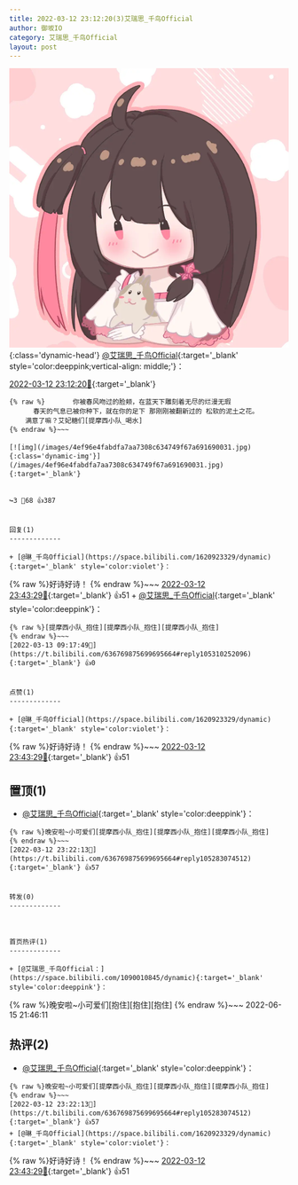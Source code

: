 ```yaml
---
title: 2022-03-12 23:12:20(3)艾瑞思_千鸟Official
author: 御坂IO
category: 艾瑞思_千鸟Official
layout: post
---
```


![img](/images/7e08840c56f251de28bdf766b647bd5fe9a5d50a.jpg){:class='dynamic-head'}
[@艾瑞思_千鸟Official](https://space.bilibili.com/1090010845/dynamic){:target='_blank' style='color:deeppink;vertical-align: middle;'}：

[2022-03-12 23:12:20🔗](https://t.bilibili.com/636769875699695664){:target='_blank'}

~~~
{% raw %}       你被春风吻过的脸颊，在蓝天下雕刻着无尽的烂漫无瑕 
      春天的气息已被你种下，就在你的足下 那刚刚被翻新过的 松软的泥土之花。
    满意了嘛？艾妃糖们[提摩西小队_喝水]
{% endraw %}~~~

[![img](/images/4ef96e4fabdfa7aa7308c634749f67a691690031.jpg){:class='dynamic-img'}](/images/4ef96e4fabdfa7aa7308c634749f67a691690031.jpg){:target='_blank'}


↪️3 💬68 👍387


回复(1)
-------------

+ [@琳_千鸟Official](https://space.bilibili.com/1620923329/dynamic){:target='_blank' style='color:violet'}：
~~~
{% raw %}好诗好诗！
{% endraw %}~~~
[2022-03-12 23:43:29🔗](https://t.bilibili.com/636769875699695664#reply105285595760){:target='_blank'} 👍51
    + [@艾瑞思_千鸟Official](https://space.bilibili.com/1090010845/dynamic){:target='_blank' style='color:deeppink'}：
~~~
{% raw %}[提摩西小队_抱住][提摩西小队_抱住][提摩西小队_抱住]
{% endraw %}~~~
[2022-03-13 09:17:49🔗](https://t.bilibili.com/636769875699695664#reply105310252096){:target='_blank'} 👍0


点赞(1)
-------------

+ [@琳_千鸟Official](https://space.bilibili.com/1620923329/dynamic){:target='_blank' style='color:violet'}：
~~~
{% raw %}好诗好诗！
{% endraw %}~~~
[2022-03-12 23:43:29🔗](https://t.bilibili.com/636769875699695664#reply105285595760){:target='_blank'} 👍51


置顶(1)
-------------

+ [@艾瑞思_千鸟Official](https://space.bilibili.com/1090010845/dynamic){:target='_blank' style='color:deeppink'}：
~~~
{% raw %}晚安啦~小可爱们[提摩西小队_抱住][提摩西小队_抱住][提摩西小队_抱住]
{% endraw %}~~~
[2022-03-12 23:22:13🔗](https://t.bilibili.com/636769875699695664#reply105283074512){:target='_blank'} 👍57


转发(0)
-------------



首页热评(1)
-------------

+ [@艾瑞思_千鸟Official：](https://space.bilibili.com/1090010845/dynamic){:target='_blank' style='color:deeppink'}：
~~~
{% raw %}晚安啦~小可爱们[抱住][抱住][抱住]
{% endraw %}~~~
2022-06-15 21:46:11


热评(2)
-------------

+ [@艾瑞思_千鸟Official](https://space.bilibili.com/1090010845/dynamic){:target='_blank' style='color:deeppink'}：
~~~
{% raw %}晚安啦~小可爱们[提摩西小队_抱住][提摩西小队_抱住][提摩西小队_抱住]
{% endraw %}~~~
[2022-03-12 23:22:13🔗](https://t.bilibili.com/636769875699695664#reply105283074512){:target='_blank'} 👍57
+ [@琳_千鸟Official](https://space.bilibili.com/1620923329/dynamic){:target='_blank' style='color:violet'}：
~~~
{% raw %}好诗好诗！
{% endraw %}~~~
[2022-03-12 23:43:29🔗](https://t.bilibili.com/636769875699695664#reply105285595760){:target='_blank'} 👍51


